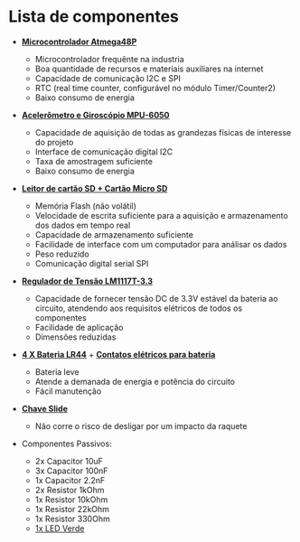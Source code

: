 # Lista de componentes

- [**Microcontrolador Atmega48P**](datasheets/ATmega48P.pdf)
  - Microcontrolador frequênte na industria
  - Boa quantidade de recursos e materiais auxiliares na internet
  - Capacidade de comunicação I2C e SPI 
  - RTC (real time counter, configurável no módulo Timer/Counter2)
  - Baixo consumo de energia
 
- [**Acelerômetro e Giroscópio MPU-6050**](datasheets/MPU-6050.pdf)
  - Capacidade de aquisição de todas as grandezas físicas de interesse do projeto
  - Interface de comunicação digital I2C
  - Taxa de amostragem suficiente
  - Baixo consumo de energia

- [**Leitor de cartão SD + Cartão Micro SD**](https://produto.mercadolivre.com.br/MLB-3647392309-modulo-leitor-de-carto-tf-micro-sd-_JM)
  - Memória Flash (não volátil)
  - Velocidade de escrita suficiente para a aquisição e armazenamento dos dados em tempo real
  - Capacidade de armazenamento suficiente
  - Facilidade de interface com um computador para análisar os dados
  - Peso reduzido
  - Comunicação digital serial SPI

- [**Regulador de Tensão LM1117T-3.3**](datasheets/regulador_LM1117.pdf)
  - Capacidade de fornecer tensão DC de 3.3V estável da bateria ao circuito, atendendo aos requisitos elétricos de todos os componentes
  - Facilidade de aplicação
  - Dimensões reduzidas

- [**4 X Bateria LR44**](datasheets/bateria_lr44.pdf) + [**Contatos elétricos para bateria**](https://pt.aliexpress.com/item/1005003653489918.html?src=google&src=google&albch=shopping&acnt=768-202-3196&slnk=&plac=&mtctp=&albbt=Google_7_shopping&gclsrc=aw.ds&albagn=888888&isSmbAutoCall=false&needSmbHouyi=false&src=google&albch=shopping&acnt=768-202-3196&slnk=&plac=&mtctp=&albbt=Google_7_shopping&gclsrc=aw.ds&albagn=888888&ds_e_adid=&ds_e_matchtype=&ds_e_device=c&ds_e_network=x&ds_e_product_group_id=&ds_e_product_id=pt1005003653489918&ds_e_product_merchant_id=109139790&ds_e_product_country=BR&ds_e_product_language=pt&ds_e_product_channel=online&ds_e_product_store_id=&ds_url_v=2&albcp=19639392923&albag=&isSmbAutoCall=false&needSmbHouyi=false&gad_source=1&gclid=CjwKCAjw7NmzBhBLEiwAxrHQ-fnqVuuvNvoQg-XtbdGzZpf212cEHeSA4qzC3V2jcb424mBHsuvUrxoCtm0QAvD_BwE&aff_fcid=61534da5cb624ba9b464e5f80048f2dc-1719065829563-09911-UneMJZVf&aff_fsk=UneMJZVf&aff_platform=aaf&sk=UneMJZVf&aff_trace_key=61534da5cb624ba9b464e5f80048f2dc-1719065829563-09911-UneMJZVf&terminal_id=90e96157b48e4cc0b4ec8227361a3fb2&afSmartRedirect=y)
  - Bateria leve
  - Atende a demanada de energia e potência do circuito
  - Fácil manutenção

- [**Chave Slide**](datasheets/slide_switch.pdf)
  - Não corre o risco de desligar por um impacto da raquete 
 
- Componentes Passivos:
  - 2x Capacitor 10uF
  - 3x Capacitor 100nF
  - 1x Capacitor 2.2nF
  - 2x Resistor 1kOhm
  - 1x Resistor 10kOhm
  - 1x Resistor 22kOhm
  - 1x Resistor 330Ohm
  - [1x LED Verde](datasheets/green_led.pdf)
